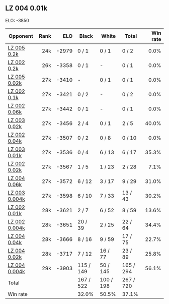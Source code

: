 ## LZ 004 0.01k ##

ELO: -3850

Opponent | Rank | ELO | Black | White | Total | Win rate
---------|-----:|----:|-------|-------|-------|-------:
[LZ 005 0.2k](LZ%20005%200.2k.md) | 24k | -2979 | 0 / 1 | 0 / 1 | 0 / 2 | 0.0%
[LZ 002 0.2k](LZ%20002%200.2k.md) | 26k | -3358 | 0 / 1 | - | 0 / 1 | 0.0%
[LZ 005 0.02k](LZ%20005%200.02k.md) | 27k | -3410 | - | 0 / 1 | 0 / 1 | 0.0%
[LZ 002 0.1k](LZ%20002%200.1k.md) | 27k | -3421 | 0 / 2 | - | 0 / 2 | 0.0%
[LZ 002 0.06k](LZ%20002%200.06k.md) | 27k | -3442 | 0 / 1 | - | 0 / 1 | 0.0%
[LZ 003 0.02k](LZ%20003%200.02k.md) | 27k | -3456 | 2 / 4 | 0 / 1 | 2 / 5 | 40.0%
[LZ 002 0.04k](LZ%20002%200.04k.md) | 27k | -3507 | 0 / 2 | 0 / 8 | 0 / 10 | 0.0%
[LZ 003 0.01k](LZ%20003%200.01k.md) | 27k | -3536 | 0 / 4 | 6 / 13 | 6 / 17 | 35.3%
[LZ 002 0.02k](LZ%20002%200.02k.md) | 27k | -3567 | 1 / 5 | 1 / 23 | 2 / 28 | 7.1%
[LZ 004 0.06k](LZ%20004%200.06k.md) | 27k | -3572 | 6 / 12 | 3 / 17 | 9 / 29 | 31.0%
[LZ 003 0.004k](LZ%20003%200.004k.md) | 27k | -3598 | 6 / 10 | 7 / 33 | 13 / 43 | 30.2%
[LZ 002 0.01k](LZ%20002%200.01k.md) | 28k | -3621 | 2 / 7 | 6 / 52 | 8 / 59 | 13.6%
[LZ 002 0.004k](LZ%20002%200.004k.md) | 28k | -3651 | 20 / 39 | 2 / 25 | 22 / 64 | 34.4%
[LZ 004 0.04k](LZ%20004%200.04k.md) | 28k | -3666 | 8 / 16 | 9 / 59 | 17 / 75 | 22.7%
[LZ 004 0.02k](LZ%20004%200.02k.md) | 28k | -3717 | 7 / 12 | 16 / 77 | 23 / 89 | 25.8%
[LZ 004 0.004k](LZ%20004%200.004k.md) | 29k | -3903 | 115 / 149 | 50 / 145 | 165 / 294 | 56.1%
Total | | | 167 / 522 | 100 / 198 | 267 / 720 | 
Win rate| | | 32.0% | 50.5% | 37.1% | 
